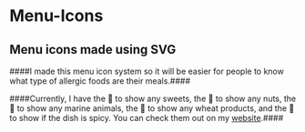 **Menu-Icons**
===============

Menu icons made using SVG
--------------------------

####I made this menu icon system so it will be easier for people to know what type of allergic foods are their meals.####

####Currently, I have the :candy: to show any sweets, the :chestnut: to show any nuts, the :shell: to show any marine animals, the :herb: to show any wheat products, and the :closed_umbrella: to show if the dish is spicy. You can check them out on my [website](http://i6.cims.nyu.edu/~sa3806/drawing/Assignment2/).####
